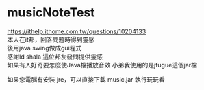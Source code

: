 # musicNoteTest

https://ithelp.ithome.com.tw/questions/10204133  
本人在it邦，回答問題時得到靈感  
後用java swing做成gui程式  
感謝Id shala 這位邦友發問提供靈感  
如果有人好奇要怎麼使Java檔播放音效
小弟我使用的是jfugue這個jar檔

如果您電腦有安裝 jre，可以直接下載 music.jar 執行玩玩看

